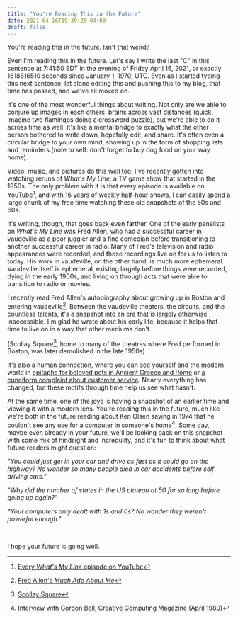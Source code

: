 ```yaml
---
title: "You're Reading This in the Future"
date: 2021-04-16T19:39:25-04:00
draft: false
---
```



You're reading this in the future. Isn't that weird?

Even I'm reading this in the future. Let's say I write the last "C" in this sentence at 7:41:50 EDT in the evening of Friday April 16, 2021, or exactly 1618616510 seconds since January 1, 1970, UTC. Even as I started typing this next sentence, let alone editing this and pushing this to my blog, that time has passed, and we've all moved on.

It's one of the most wonderful things about writing. Not only are we able to conjure up images in each others' brains across vast distances (quick, imagine two flamingos doing a crossword puzzle), but we're able to do it across time as well. It's like a mental bridge to exactly what the other person bothered to write down, hopefully edit, and share.  It's often even a circular bridge to  your own mind, showing up in the form of shopping lists and reminders (note to self: don't forget to buy dog food on your way home).

Video, music, and pictures do this well too. I've recently gotten into watching reruns of *What's My Line*, a TV game show that started in the 1950s. The only problem with it is that every episode is available on YouTube[^1], and with 16 years of weekly half-hour shows, I can easily spend a large chunk of my free time watching these old snapshots of the 50s and 60s.

It's writing, though, that goes back even farther. One of the early panelists on *What's My Line* was Fred Allen, who had a successful career in vaudeville as a poor juggler and a fine comedian before transitioning to another successful career in radio. Many of Fred's television and radio appearances were recorded, and those recordings live on for us to listen to today. His work in vaudeville, on the other hand, is much more ephemeral. Vaudeville itself is ephemeral, existing largely before things were recorded, dying in the early 1900s, and living on through acts that were able to transition to radio or movies.

I recently read Fred Allen's autobiography about growing up in Boston and entering vaudeville[^2]. Between the vaudeville theaters, the circuits, and the countless talents, it's a snapshot into an era that is largely otherwise inaccessible. I'm glad he wrote about his early life, because it helps that time to live on in a way that other mediums don't.

(Scollay Square[^3], home to many of the theatres where Fred performed in Boston, was later demolished in the late 1950s)

It's also a human connection, where you can see yourself and the modern world in [epitaphs for beloved pets in Ancient Greece and Rome](https://books.google.pt/books?id=tSs2yV_F4n0C&printsec=frontcover&dq=Companion+Animals+%26+US&hl=en&sa=X&ei=r4OYU8jDJ6_50gWrwoDICg&redir_esc=y#v=onepage&q=in%20tears&f=false) or [a cuneiform complaint about customer service](https://en.wikipedia.org/wiki/Complaint_tablet_to_Ea-nasir). Nearly everything has changed, but these motifs through time help us see what hasn't.

At the same time, one of the joys is having a snapshot of an earlier time and viewing it with a modern lens. You're reading this in the future, much like we're both in the future reading about Ken Olsen saying in 1974 that he couldn't see any use for a computer in someone's home[^4]. Some day, maybe even already in your future, we'll be looking back on this snapshot with some mix of hindsight and incredulity, and it's fun to think about what future readers might question:

*"You could just get in your car and drive as fast as it could go on the highway? No wonder so many people died in car accidents before self driving cars."*

*"Why did the number of states in the US plateau at 50 for so long before going up again?"*

*"Your computers only dealt with 1s and 0s? No wonder they weren't powerful enough."*

<br>

I hope your future is going well.




[^1]: [Every *What's My Line* episode on YouTube](https://www.youtube.com/channel/UChPE75Fvvl1HmdAsO7Nzb8w)
[^2]: [Fred Allen's *Much Ado About Me*](https://www.goodreads.com/book/show/420790.Much_Ado_About_Me)
[^3]: [Scollay Square](https://en.wikipedia.org/wiki/Scollay_Square)
[^4]: [Interview with Gordon Bell, Creative Computing Magazine (April 1980)](https://archive.org/details/creativecomputing-1980-04/page/n91/mode/2up)
